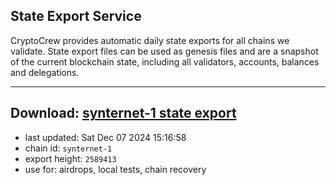 ## State Export Service
CryptoCrew provides automatic daily state exports for all chains we validate. State export files can be used as genesis files and are a snapshot of the current blockchain state, including all validators, accounts, balances and delegations.

---
**Download: [synternet-1 state export](https://dl-eu2.ccvalidators.com/SERVICE/synternet/synternet-1_export_2589413.json)**
---

- last updated: Sat Dec 07 2024 15:16:58
- chain id: `synternet-1`
- export height: `2589413`
- use for: airdrops, local tests, chain recovery
